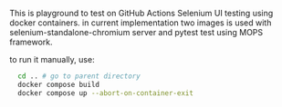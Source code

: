 This is playground to test on GitHub Actions Selenium UI testing using docker containers. in current implementation two images is used with selenium-standalone-chromium server and pytest test using MOPS framework.

to run it manually, use:

```bash
  cd .. # go to parent directory
  docker compose build
  docker compose up --abort-on-container-exit
```

